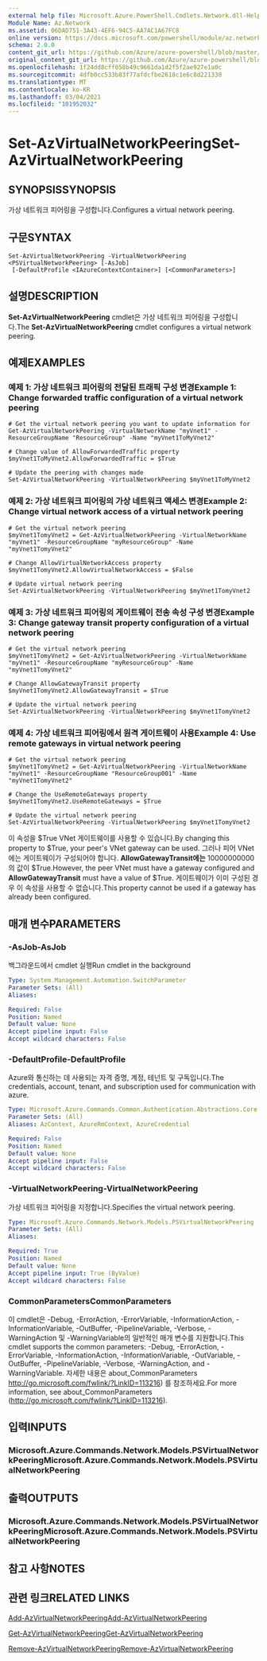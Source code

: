 ```yaml
---
external help file: Microsoft.Azure.PowerShell.Cmdlets.Network.dll-Help.xml
Module Name: Az.Network
ms.assetid: 06DAD751-3A43-4EF6-94C5-AA7AC1A67FC8
online version: https://docs.microsoft.com/powershell/module/az.network/set-azvirtualnetworkpeering
schema: 2.0.0
content_git_url: https://github.com/Azure/azure-powershell/blob/master/src/Network/Network/help/Set-AzVirtualNetworkPeering.md
original_content_git_url: https://github.com/Azure/azure-powershell/blob/master/src/Network/Network/help/Set-AzVirtualNetworkPeering.md
ms.openlocfilehash: 1f24dd8cff058b49c9661da1d2f5f2ae927e1a0c
ms.sourcegitcommit: 4dfb0cc533b83f77afdcfbe2618c1e6c8d221330
ms.translationtype: MT
ms.contentlocale: ko-KR
ms.lasthandoff: 03/04/2021
ms.locfileid: "101952032"
---
```

# <span data-ttu-id="4a175-101">Set-AzVirtualNetworkPeering</span><span class="sxs-lookup"><span data-stu-id="4a175-101">Set-AzVirtualNetworkPeering</span></span>

## <span data-ttu-id="4a175-102">SYNOPSIS</span><span class="sxs-lookup"><span data-stu-id="4a175-102">SYNOPSIS</span></span>
<span data-ttu-id="4a175-103">가상 네트워크 피어링을 구성합니다.</span><span class="sxs-lookup"><span data-stu-id="4a175-103">Configures a virtual network peering.</span></span>

## <span data-ttu-id="4a175-104">구문</span><span class="sxs-lookup"><span data-stu-id="4a175-104">SYNTAX</span></span>

```
Set-AzVirtualNetworkPeering -VirtualNetworkPeering <PSVirtualNetworkPeering> [-AsJob]
 [-DefaultProfile <IAzureContextContainer>] [<CommonParameters>]
```

## <span data-ttu-id="4a175-105">설명</span><span class="sxs-lookup"><span data-stu-id="4a175-105">DESCRIPTION</span></span>
<span data-ttu-id="4a175-106">**Set-AzVirtualNetworkPeering** cmdlet은 가상 네트워크 피어링을 구성합니다.</span><span class="sxs-lookup"><span data-stu-id="4a175-106">The **Set-AzVirtualNetworkPeering** cmdlet configures a virtual network peering.</span></span>

## <span data-ttu-id="4a175-107">예제</span><span class="sxs-lookup"><span data-stu-id="4a175-107">EXAMPLES</span></span>

### <span data-ttu-id="4a175-108">예제 1: 가상 네트워크 피어링의 전달된 트래픽 구성 변경</span><span class="sxs-lookup"><span data-stu-id="4a175-108">Example 1: Change forwarded traffic configuration of a virtual network peering</span></span>
```
# Get the virtual network peering you want to update information for
Get-AzVirtualNetworkPeering -VirtualNetworkName "myVnet1" -ResourceGroupName "ResourceGroup" -Name "myVnet1ToMyVnet2"

# Change value of AllowForwardedTraffic property
$myVnet1ToMyVnet2.AllowForwardedTraffic = $True

# Update the peering with changes made
Set-AzVirtualNetworkPeering -VirtualNetworkPeering $myVnet1ToMyVnet2
```

### <span data-ttu-id="4a175-109">예제 2: 가상 네트워크 피어링의 가상 네트워크 액세스 변경</span><span class="sxs-lookup"><span data-stu-id="4a175-109">Example 2: Change virtual network access of a virtual network peering</span></span>
```
# Get the virtual network peering
$myVnet1TomyVnet2 = Get-AzVirtualNetworkPeering -VirtualNetworkName "myVnet1" -ResourceGroupName "myResourceGroup" -Name "myVnet1TomyVnet2"

# Change AllowVirtualNetworkAccess property
$myVnet1TomyVnet2.AllowVirtualNetworkAccess = $False

# Update virtual network peering
Set-AzVirtualNetworkPeering -VirtualNetworkPeering $myVnet1TomyVnet2
```

### <span data-ttu-id="4a175-110">예제 3: 가상 네트워크 피어링의 게이트웨이 전송 속성 구성 변경</span><span class="sxs-lookup"><span data-stu-id="4a175-110">Example 3: Change gateway transit property configuration of a virtual network peering</span></span>
```
# Get the virtual network peering
$myVnet1TomyVnet2 = Get-AzVirtualNetworkPeering -VirtualNetworkName "myVnet1" -ResourceGroupName "myResourceGroup" -Name "myVnet1TomyVnet2"

# Change AllowGatewayTransit property
$myVnet1TomyVnet2.AllowGatewayTransit = $True

# Update the virtual network peering
Set-AzVirtualNetworkPeering -VirtualNetworkPeering $myVnet1TomyVnet2
```

### <span data-ttu-id="4a175-111">예제 4: 가상 네트워크 피어링에서 원격 게이트웨이 사용</span><span class="sxs-lookup"><span data-stu-id="4a175-111">Example 4: Use remote gateways in virtual network peering</span></span>
```
# Get the virtual network peering 
$myVnet1TomyVnet2 = Get-AzVirtualNetworkPeering -VirtualNetworkName "myVnet1" -ResourceGroupName "ResourceGroup001" -Name "myVnet1TomyVnet2"

# Change the UseRemoteGateways property
$myVnet1TomyVnet2.UseRemoteGateways = $True

# Update the virtual network peering
Set-AzVirtualNetworkPeering -VirtualNetworkPeering $myVnet1TomyVnet2
```

<span data-ttu-id="4a175-112">이 속성을 $True VNet 게이트웨이를 사용할 수 있습니다.</span><span class="sxs-lookup"><span data-stu-id="4a175-112">By changing this property to $True, your peer's VNet gateway can be used.</span></span>
<span data-ttu-id="4a175-113">그러나 피어 VNet에는 게이트웨이가 구성되어야 합니다. **AllowGatewayTransit에는** 10000000000의 값이 $True.</span><span class="sxs-lookup"><span data-stu-id="4a175-113">However, the peer VNet must have a gateway configured and **AllowGatewayTransit** must have a value of $True.</span></span>
<span data-ttu-id="4a175-114">게이트웨이가 이미 구성된 경우 이 속성을 사용할 수 없습니다.</span><span class="sxs-lookup"><span data-stu-id="4a175-114">This property cannot be used if a gateway has already been configured.</span></span>

## <span data-ttu-id="4a175-115">매개 변수</span><span class="sxs-lookup"><span data-stu-id="4a175-115">PARAMETERS</span></span>

### <span data-ttu-id="4a175-116">-AsJob</span><span class="sxs-lookup"><span data-stu-id="4a175-116">-AsJob</span></span>
<span data-ttu-id="4a175-117">백그라운드에서 cmdlet 실행</span><span class="sxs-lookup"><span data-stu-id="4a175-117">Run cmdlet in the background</span></span>

```yaml
Type: System.Management.Automation.SwitchParameter
Parameter Sets: (All)
Aliases:

Required: False
Position: Named
Default value: None
Accept pipeline input: False
Accept wildcard characters: False
```

### <span data-ttu-id="4a175-118">-DefaultProfile</span><span class="sxs-lookup"><span data-stu-id="4a175-118">-DefaultProfile</span></span>
<span data-ttu-id="4a175-119">Azure와 통신하는 데 사용되는 자격 증명, 계정, 테넌트 및 구독입니다.</span><span class="sxs-lookup"><span data-stu-id="4a175-119">The credentials, account, tenant, and subscription used for communication with azure.</span></span>

```yaml
Type: Microsoft.Azure.Commands.Common.Authentication.Abstractions.Core.IAzureContextContainer
Parameter Sets: (All)
Aliases: AzContext, AzureRmContext, AzureCredential

Required: False
Position: Named
Default value: None
Accept pipeline input: False
Accept wildcard characters: False
```

### <span data-ttu-id="4a175-120">-VirtualNetworkPeering</span><span class="sxs-lookup"><span data-stu-id="4a175-120">-VirtualNetworkPeering</span></span>
<span data-ttu-id="4a175-121">가상 네트워크 피어링을 지정합니다.</span><span class="sxs-lookup"><span data-stu-id="4a175-121">Specifies the virtual network peering.</span></span>

```yaml
Type: Microsoft.Azure.Commands.Network.Models.PSVirtualNetworkPeering
Parameter Sets: (All)
Aliases:

Required: True
Position: Named
Default value: None
Accept pipeline input: True (ByValue)
Accept wildcard characters: False
```

### <span data-ttu-id="4a175-122">CommonParameters</span><span class="sxs-lookup"><span data-stu-id="4a175-122">CommonParameters</span></span>
<span data-ttu-id="4a175-123">이 cmdlet은 -Debug, -ErrorAction, -ErrorVariable, -InformationAction, -InformationVariable, -OutBuffer, -PipelineVariable, -Verbose, -WarningAction 및 -WarningVariable의 일반적인 매개 변수를 지원합니다.</span><span class="sxs-lookup"><span data-stu-id="4a175-123">This cmdlet supports the common parameters: -Debug, -ErrorAction, -ErrorVariable, -InformationAction, -InformationVariable, -OutVariable, -OutBuffer, -PipelineVariable, -Verbose, -WarningAction, and -WarningVariable.</span></span> <span data-ttu-id="4a175-124">자세한 내용은 about_CommonParameters http://go.microsoft.com/fwlink/?LinkID=113216) 를 참조하세요.</span><span class="sxs-lookup"><span data-stu-id="4a175-124">For more information, see about_CommonParameters (http://go.microsoft.com/fwlink/?LinkID=113216).</span></span>

## <span data-ttu-id="4a175-125">입력</span><span class="sxs-lookup"><span data-stu-id="4a175-125">INPUTS</span></span>

### <span data-ttu-id="4a175-126">Microsoft.Azure.Commands.Network.Models.PSVirtualNetworkPeering</span><span class="sxs-lookup"><span data-stu-id="4a175-126">Microsoft.Azure.Commands.Network.Models.PSVirtualNetworkPeering</span></span>

## <span data-ttu-id="4a175-127">출력</span><span class="sxs-lookup"><span data-stu-id="4a175-127">OUTPUTS</span></span>

### <span data-ttu-id="4a175-128">Microsoft.Azure.Commands.Network.Models.PSVirtualNetworkPeering</span><span class="sxs-lookup"><span data-stu-id="4a175-128">Microsoft.Azure.Commands.Network.Models.PSVirtualNetworkPeering</span></span>

## <span data-ttu-id="4a175-129">참고 사항</span><span class="sxs-lookup"><span data-stu-id="4a175-129">NOTES</span></span>

## <span data-ttu-id="4a175-130">관련 링크</span><span class="sxs-lookup"><span data-stu-id="4a175-130">RELATED LINKS</span></span>

[<span data-ttu-id="4a175-131">Add-AzVirtualNetworkPeering</span><span class="sxs-lookup"><span data-stu-id="4a175-131">Add-AzVirtualNetworkPeering</span></span>](./Add-AzVirtualNetworkPeering.md)

[<span data-ttu-id="4a175-132">Get-AzVirtualNetworkPeering</span><span class="sxs-lookup"><span data-stu-id="4a175-132">Get-AzVirtualNetworkPeering</span></span>](./Get-AzVirtualNetworkPeering.md)

[<span data-ttu-id="4a175-133">Remove-AzVirtualNetworkPeering</span><span class="sxs-lookup"><span data-stu-id="4a175-133">Remove-AzVirtualNetworkPeering</span></span>](./Remove-AzVirtualNetworkPeering.md)

